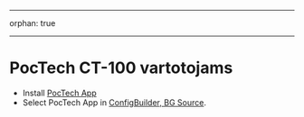 - - -
orphan: true
- - -

# PocTech CT-100 vartotojams

- Install [PocTech App](https://play.google.com/store/apps/details?id=com.poctechcorp.pocct)
- Select PocTech App in [ConfigBuilder, BG Source](#Config-Builder-bg-source).

